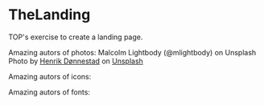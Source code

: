 # TheLanding
TOP's exercise to create a landing page.

Amazing autors of photos:
 Malcolm Lightbody (@mlightbody) on Unsplash
 Photo by <a href="https://unsplash.com/@spaceboy?utm_source=unsplash&utm_medium=referral&utm_content=creditCopyText">Henrik Dønnestad</a> on <a href="https://unsplash.com/s/photos/art?utm_source=unsplash&utm_medium=referral&utm_content=creditCopyText">Unsplash</a>
  
Amazing autors of icons:

Amazing autors of fonts:

